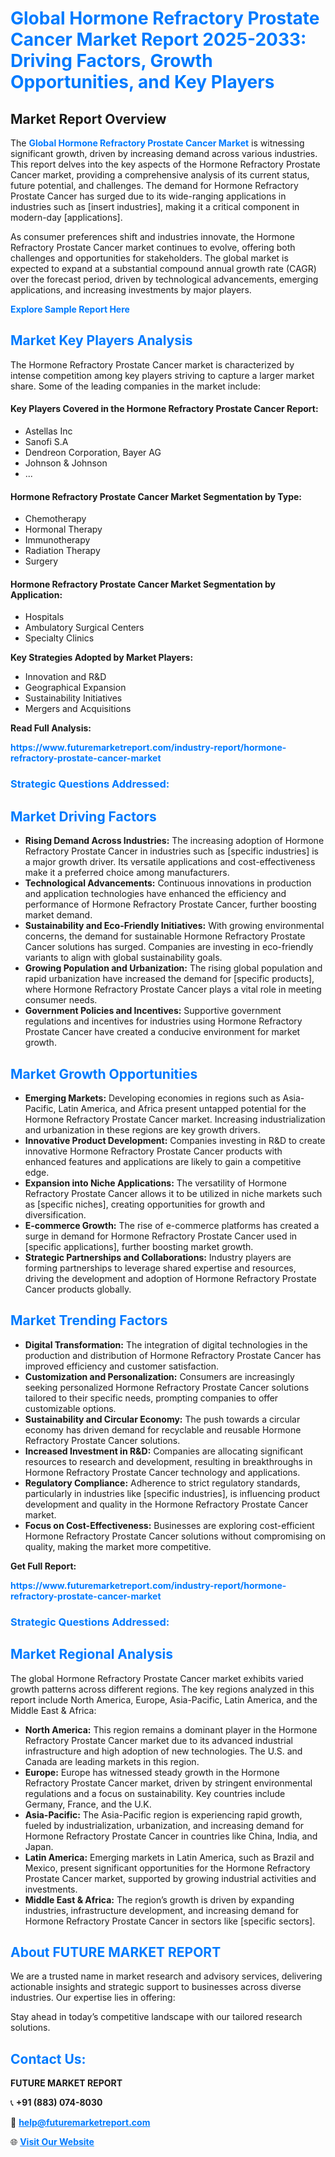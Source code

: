 <h1 style="color: #007BFF;">Global Hormone Refractory Prostate Cancer Market Report 2025-2033: Driving Factors, Growth Opportunities, and Key Players</h1>

<section id="overview">
<h2>Market Report Overview</h2>
<p>The <a href="https://www.futuremarketreport.com/industry-report/hormone-refractory-prostate-cancer-market" style="color: #007BFF; text-decoration: none;"><strong>Global Hormone Refractory Prostate Cancer Market</strong></a> is witnessing significant growth, driven by increasing demand across various industries. This report delves into the key aspects of the Hormone Refractory Prostate Cancer market, providing a comprehensive analysis of its current status, future potential, and challenges. The demand for Hormone Refractory Prostate Cancer has surged due to its wide-ranging applications in industries such as [insert industries], making it a critical component in modern-day [applications].</p>
<p>As consumer preferences shift and industries innovate, the Hormone Refractory Prostate Cancer market continues to evolve, offering both challenges and opportunities for stakeholders. The global market is expected to expand at a substantial compound annual growth rate (CAGR) over the forecast period, driven by technological advancements, emerging applications, and increasing investments by major players.</p>
</section>

<section id="overview">
<p><a href="https://www.futuremarketreport.com/request-sample/reportId=108563" style="color: #007BFF; text-decoration: none;"><strong>Explore Sample Report Here</strong></a></p>
</section>

<section id="key-players">
<h2 style="color: #007BFF;">Market Key Players Analysis</h2>
<p>The Hormone Refractory Prostate Cancer market is characterized by intense competition among key players striving to capture a larger market share. Some of the leading companies in the market include:</p>
<h4>Key Players Covered in the Hormone Refractory Prostate Cancer Report:</h4>
<ul><li>Astellas Inc</li><li>Sanofi S.A</li><li>Dendreon Corporation, Bayer AG</li><li>Johnson &amp; Johnson</li><li>...</li></ul>
<h4>Hormone Refractory Prostate Cancer Market Segmentation by Type:</h4>
<ul><li>Chemotherapy</li><li>Hormonal Therapy</li><li>Immunotherapy</li><li>Radiation Therapy</li><li>Surgery</li></ul>

<h4>Hormone Refractory Prostate Cancer Market Segmentation by Application:</h4>
<ul><li>Hospitals</li><li>Ambulatory Surgical Centers</li><li>Specialty Clinics</li></ul>
<p><strong>Key Strategies Adopted by Market Players:</strong></p>
<ul>
<li>Innovation and R&D</li>
<li>Geographical Expansion</li>
<li>Sustainability Initiatives</li>
<li>Mergers and Acquisitions</li>
</ul>
</section>

<section>
<p><strong>Read Full Analysis: </strong></p><a href="https://www.futuremarketreport.com/industry-report/hormone-refractory-prostate-cancer-market" style="color: #007BFF; text-decoration: none;"><strong>https://www.futuremarketreport.com/industry-report/hormone-refractory-prostate-cancer-market</strong></a>
<h3 style="color: #007BFF;">Strategic Questions Addressed:</h3>
</section>

<section id="driving-factors">
<h2 style="color: #007BFF;">Market Driving Factors</h2>
<ul>
<li><strong>Rising Demand Across Industries:</strong> The increasing adoption of Hormone Refractory Prostate Cancer in industries such as [specific industries] is a major growth driver. Its versatile applications and cost-effectiveness make it a preferred choice among manufacturers.</li>
<li><strong>Technological Advancements:</strong> Continuous innovations in production and application technologies have enhanced the efficiency and performance of Hormone Refractory Prostate Cancer, further boosting market demand.</li>
<li><strong>Sustainability and Eco-Friendly Initiatives:</strong> With growing environmental concerns, the demand for sustainable Hormone Refractory Prostate Cancer solutions has surged. Companies are investing in eco-friendly variants to align with global sustainability goals.</li>
<li><strong>Growing Population and Urbanization:</strong> The rising global population and rapid urbanization have increased the demand for [specific products], where Hormone Refractory Prostate Cancer plays a vital role in meeting consumer needs.</li>
<li><strong>Government Policies and Incentives:</strong> Supportive government regulations and incentives for industries using Hormone Refractory Prostate Cancer have created a conducive environment for market growth.</li>
</ul>
</section>

<section id="growth-opportunities">
<h2 style="color: #007BFF;">Market Growth Opportunities</h2>
<ul>
<li><strong>Emerging Markets:</strong> Developing economies in regions such as Asia-Pacific, Latin America, and Africa present untapped potential for the Hormone Refractory Prostate Cancer market. Increasing industrialization and urbanization in these regions are key growth drivers.</li>
<li><strong>Innovative Product Development:</strong> Companies investing in R&D to create innovative Hormone Refractory Prostate Cancer products with enhanced features and applications are likely to gain a competitive edge.</li>
<li><strong>Expansion into Niche Applications:</strong> The versatility of Hormone Refractory Prostate Cancer allows it to be utilized in niche markets such as [specific niches], creating opportunities for growth and diversification.</li>
<li><strong>E-commerce Growth:</strong> The rise of e-commerce platforms has created a surge in demand for Hormone Refractory Prostate Cancer used in [specific applications], further boosting market growth.</li>
<li><strong>Strategic Partnerships and Collaborations:</strong> Industry players are forming partnerships to leverage shared expertise and resources, driving the development and adoption of Hormone Refractory Prostate Cancer products globally.</li>
</ul>
</section>

<section id="trending-factors">
<h2 style="color: #007BFF;">Market Trending Factors</h2>
<ul>
<li><strong>Digital Transformation:</strong> The integration of digital technologies in the production and distribution of Hormone Refractory Prostate Cancer has improved efficiency and customer satisfaction.</li>
<li><strong>Customization and Personalization:</strong> Consumers are increasingly seeking personalized Hormone Refractory Prostate Cancer solutions tailored to their specific needs, prompting companies to offer customizable options.</li>
<li><strong>Sustainability and Circular Economy:</strong> The push towards a circular economy has driven demand for recyclable and reusable Hormone Refractory Prostate Cancer solutions.</li>
<li><strong>Increased Investment in R&D:</strong> Companies are allocating significant resources to research and development, resulting in breakthroughs in Hormone Refractory Prostate Cancer technology and applications.</li>
<li><strong>Regulatory Compliance:</strong> Adherence to strict regulatory standards, particularly in industries like [specific industries], is influencing product development and quality in the Hormone Refractory Prostate Cancer market.</li>
<li><strong>Focus on Cost-Effectiveness:</strong> Businesses are exploring cost-efficient Hormone Refractory Prostate Cancer solutions without compromising on quality, making the market more competitive.</li>
</ul>
</section>

<section>
<p><strong>Get Full Report: </strong></p><a href="https://www.futuremarketreport.com/industry-report/hormone-refractory-prostate-cancer-market" style="color: #007BFF; text-decoration: none;"><strong>https://www.futuremarketreport.com/industry-report/hormone-refractory-prostate-cancer-market</strong></a>
<h3 style="color: #007BFF;">Strategic Questions Addressed:</h3>
</section>


<section id="regional-analysis">
<h2 style="color: #007BFF;">Market Regional Analysis</h2>
<p>The global Hormone Refractory Prostate Cancer market exhibits varied growth patterns across different regions. The key regions analyzed in this report include North America, Europe, Asia-Pacific, Latin America, and the Middle East & Africa:</p>
<ul>
<li><strong>North America:</strong> This region remains a dominant player in the Hormone Refractory Prostate Cancer market due to its advanced industrial infrastructure and high adoption of new technologies. The U.S. and Canada are leading markets in this region.</li>
<li><strong>Europe:</strong> Europe has witnessed steady growth in the Hormone Refractory Prostate Cancer market, driven by stringent environmental regulations and a focus on sustainability. Key countries include Germany, France, and the U.K.</li>
<li><strong>Asia-Pacific:</strong> The Asia-Pacific region is experiencing rapid growth, fueled by industrialization, urbanization, and increasing demand for Hormone Refractory Prostate Cancer in countries like China, India, and Japan.</li>
<li><strong>Latin America:</strong> Emerging markets in Latin America, such as Brazil and Mexico, present significant opportunities for the Hormone Refractory Prostate Cancer market, supported by growing industrial activities and investments.</li>
<li><strong>Middle East & Africa:</strong> The region’s growth is driven by expanding industries, infrastructure development, and increasing demand for Hormone Refractory Prostate Cancer in sectors like [specific sectors].</li>
</ul>
</section>

<footer>
<h2 style="color: #007BFF;">About FUTURE MARKET REPORT</h2>
<p>We are a trusted name in market research and advisory services, delivering actionable insights and strategic support to businesses across diverse industries. Our expertise lies in offering:</p>

<p>Stay ahead in today’s competitive landscape with our tailored research solutions.</p>

<h2 style="color: #007BFF;">Contact Us:</h2>
<p><strong>FUTURE MARKET REPORT</strong></p>
<p>📞 <strong>+91 (883) 074-8030</strong></p>
<p>📧 <strong><a href="mailto:help@futuremarketreport.com" style="color: #007BFF;">help@futuremarketreport.com</a></strong></p>
<p>🌐 <strong><a href="https://www.futuremarketreport.com/" style="color: #007BFF;">Visit Our Website</a></strong></p>
</footer>